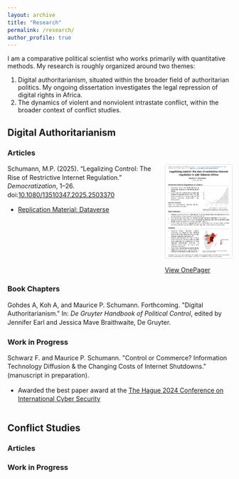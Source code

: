 ```yaml
---
layout: archive
title: "Research"
permalink: /research/
author_profile: true
---
```


<style>
  .publication-entry {
    display: flex;
    align-items: flex-start;
    margin-bottom: 1.5rem;
  }
  .publication-entry .info {
    flex: 1;
    line-height: 1.4;
    max-width: 550px; /* add this line */
  }
  .publication-entry .thumb {
    flex: 0 0 150px;
    margin-left: 1rem;
  }
  .publication-entry .thumb img {
    width: 150px; /* Slightly larger */
    height: auto;
    display: block;
    border-radius: 4px;
    border: 1px solid #ddd;
  }
</style>

I am a comparative political scientist who works primarily with quantitative methods. My research is roughly organized around two themes:
1. Digital authoritarianism, situated within the broader field of authoritarian politics. My ongoing dissertation investigates the legal repression of digital rights in Africa.
2. The dynamics of violent and nonviolent intrastate conflict, within the broader context of conflict studies.


## Digital Authoritarianism

### Articles

<div class="publication-entry">
  <div class="info">
    Schumann, M.P. (2025). “Legalizing Control: The Rise of Restrictive Internet Regulation.” <em>Democratization</em>, 1–26.
    doi:<a href="https://doi.org/10.1080/13510347.2025.2503370">10.1080/13510347.2025.2503370</a><br>
    <ul>
      <li><a href="https://dataverse.harvard.edu/">Replication Material: Dataverse</a></li>
    </ul>
  </div>
  <div class="thumb">
    <a href="/images/onepagers/Schumann-2025-1pager.png" target="_blank">
      <img src="/images/onepagers/Schumann-2025-1pager.png" alt="1-Pager thumbnail" />
    </a>
    <br>
    <a href="/images/onepagers/Schumann-2025-1pager.pdf" target="_blank">View OnePager</a>
  </div>
</div>

### Book Chapters

<div class="publication-entry">
  <div class="info">
    Gohdes A, Koh A, and Maurice P. Schumann. Forthcoming. "Digital Authoritarianism." In: <em>De Gruyter Handbook of Political Control</em>, edited by Jennifer Earl and Jessica Mave Braithwaite, De Gruyter.
  </div>
</div>

### Work in Progress 

<div class="publication-entry">
  <div class="info">
    Schwarz F. and Maurice P. Schumann. "Control or Commerce? Information Technology Diffusion &amp; the Changing Costs of Internet Shutdowns." (manuscript in preparation). 
    <ul>
      <li>
        Awarded the best paper award at the 
        <a href="https://www.thehagueprogram.nl/news/photos-and-conference-report-2024-conference-on-international-cyber-security">
          The Hague 2024 Conference on International Cyber Security
        </a>
      </li>
    </ul>
  </div>
</div>


## Conflict Studies

### Articles 

### Work in Progress 

